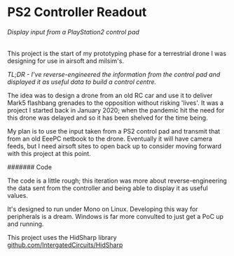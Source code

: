 # PS2 Controller Readout
###### _Display input from a PlayStation2 control pad_

This project is the start of my prototyping phase for a terrestrial drone I was
designing for use in airsoft and milsim's.

_TL;DR - I've reverse-engineered the information from the control pad and
displayed it as useful data to build a control centre._

The idea was to design a drone from an old RC car and use it to deliver Mark5
flashbang grenades to the opposition without risking 'lives'. It was a project
I started back in January 2020; when the pandemic hit the need for this drone
was delayed and so it has been shelved for the time being.

My plan is to use the input taken from a PS2 control pad and transmit that from
an old EeePC netbook to the drone. Eventually it will have camera feeds, but I
need airsoft sites to open back up to consider moving forward with this project
at this point.

####### Code

The code is a little rough; this iteration was more about reverse-engineering
the data sent from the controller and being able to display it as useful values.

It's designed to run under Mono on Linux. Developing this way for peripherals
is a dream. Windows is far more convulted to just get a PoC up and running.

This project uses the HidSharp library [github.com/IntergatedCircuits/HidSharp](https://github.com/IntergatedCircuits/HidSharp)